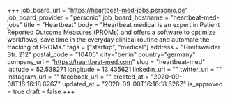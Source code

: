 +++
job_board_url = "https://heartbeat-med-jobs.personio.de"
job_board_provider = "personio"
job_board_hostname = "heartbeat-med-jobs"
title = "Heartbeat"
body = "Heartbeat medical is an expert in Patient Reported Outcome Measures (PROMs) and offers a software to optimize workflows, save time in the everyday clinical routine and automate the tracking of PROMs."
tags = ["startup", "medical"]
address = "Greifswalder Str. 212"
postal_code = "10405"
city="berlin"
country="germany"
company_url = "https://heartbeat-med.com"
slug = "heartbeat-med"
latitude =  52.538271
longitude = 13.435621
linkedin_url = ""
twitter_url = ""
instagram_url = ""
facebook_url = ""
created_at = "2020-09-08T16:16:18.626Z"
updated_at = "2020-09-08T16:16:18.626Z"
is_approved = true
draft = false
+++
